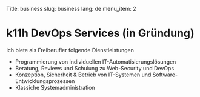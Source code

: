 Title: business
slug: business
lang: de
menu_item: 2

# k11h DevOps Services (in Gründung)

Ich biete als Freiberufler folgende Dienstleistungen

* Programmierung von individuellen IT-Automatisierungslösungen
* Beratung, Reviews und Schulung zu Web-Security und DevOps
* Konzeption, Sicherheit & Betrieb von IT-Systemen und Software-Entwicklungsprozessen
* Klassiche Systemadministration
